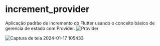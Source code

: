 # increment_provider

Aplicação padrão de incremento do Flutter usando o conceito básico de gerencia de estado com Provider.
![Provider](https://github.com/luidemendesrios/app_incremento_provider/assets/66266273/6b2065e5-0ca6-4b34-b1b1-1f58445949ee)

![Captura de tela 2024-01-17 105433](https://github.com/luidemendesrios/app_incremento_provider/assets/66266273/cbb6c49d-6785-4ef6-8067-e4c5019d8a23)


